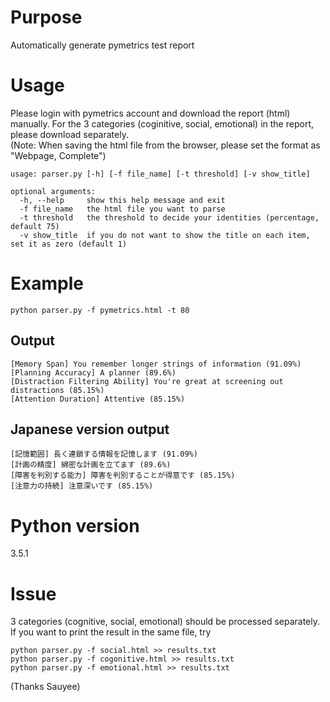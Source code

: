 # Purpose
Automatically generate pymetrics test report

# Usage
Please login with pymetrics account and download the report (html) manually. For the 3 categories (coginitive, social, emotional) in the report, please download separately.  
(Note: When saving the html file from the browser, please set the format as "Webpage, Complete")
```
usage: parser.py [-h] [-f file_name] [-t threshold] [-v show_title]

optional arguments:
  -h, --help     show this help message and exit
  -f file_name   the html file you want to parse
  -t threshold   the threshold to decide your identities (percentage, default 75)
  -v show_title  if you do not want to show the title on each item, set it as zero (default 1)
```
# Example
```
python parser.py -f pymetrics.html -t 80
```
## Output
```
[Memory Span] You remember longer strings of information (91.09%)
[Planning Accuracy] A planner (89.6%)
[Distraction Filtering Ability] You're great at screening out distractions (85.15%)
[Attention Duration] Attentive (85.15%)
```
## Japanese version output
```
[記憶範囲] 長く連鎖する情報を記憶します (91.09%)
[計画の精度] 綿密な計画を立てます (89.6%)
[障害を判別する能力] 障害を判別することが得意です (85.15%)
[注意力の持続] 注意深いです (85.15%)
```
# Python version
3.5.1

# Issue
3 categories (cognitive, social, emotional) should be processed separately.  
If you want to print the result in the same file, try
```
python parser.py -f social.html >> results.txt
python parser.py -f cogonitive.html >> results.txt
python parser.py -f emotional.html >> results.txt
```
(Thanks Sauyee)
